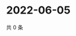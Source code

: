 # 2022-06-05

共 0 条

<!-- BEGIN WEIBO -->
<!-- 最后更新时间 Sun Jun 05 2022 07:15:08 GMT+0800 (China Standard Time) -->

<!-- END WEIBO -->

